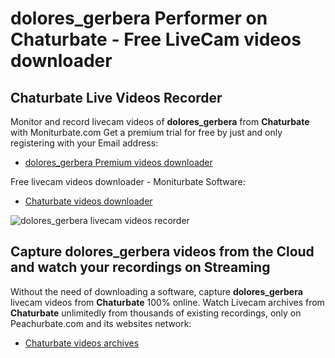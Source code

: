 # dolores_gerbera Performer on Chaturbate - Free LiveCam videos downloader

## Chaturbate Live Videos Recorder

Monitor and record livecam videos of **dolores_gerbera** from **Chaturbate** with Moniturbate.com
Get a premium trial for free by just and only registering with your Email address:
* [dolores_gerbera Premium videos downloader](https://moniturbate.com/request-demo-licence-key.html)

Free livecam videos downloader - Moniturbate Software:
* [Chaturbate videos downloader](https://moniturbate.com/moniturbate-download-software.html)

![dolores_gerbera livecam videos recorder](https://peachurnet.com/templates/moniturbate-software.png)


## Capture dolores_gerbera videos from the Cloud and watch your recordings on Streaming

Without the need of downloading a software, capture **dolores_gerbera** livecam videos from **Chaturbate** 100% online.
Watch Livecam archives from **Chaturbate** unlimitedly from thousands of existing recordings, only on Peachurbate.com and its websites network:
* [Chaturbate videos archives](https://peachurnet.com/)